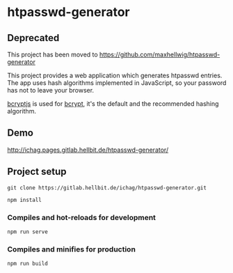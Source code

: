 # htpasswd-generator

## Deprecated
This project has been moved to https://github.com/maxhellwig/htpasswd-generator

This project provides a web application which generates htpasswd entries.  
The app uses hash algorithms implemented in JavaScript, so your password has not to leave your browser.  

[bcryptjs](https://github.com/dcodeIO/bcrypt.js/) is used for [bcrypt](https://en.wikipedia.org/wiki/Bcrypt), it's the default and the recommended hashing algorithm.


## Demo
http://ichag.pages.gitlab.hellbit.de/htpasswd-generator/

## Project setup

```
git clone https://gitlab.hellbit.de/ichag/htpasswd-generator.git
```

```
npm install
```

### Compiles and hot-reloads for development
```
npm run serve
```

### Compiles and minifies for production
```
npm run build
```
